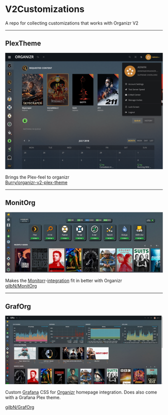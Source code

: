 # V2Customizations
A repo for collecting customizations that works with Organizr V2

---
## PlexTheme

![Image](Images/PlexTheme.png)

Brings the Plex-feel to organizr  
[Burry/organizr-v2-plex-theme](https://github.com/Burry/organizr-v2-plex-theme)

---

## MonitOrg

![Image](Images/MonitOrg.jpg)

Makes the [Monitorr](https://github.com/Monitorr/Monitorr)-[integration](https://github.com/Monitorr/Monitorr/wiki/05-Integration:--Organizr) fit in better with Organizr  
[gilbN/MonitOrg](https://github.com/gilbN/MonitOrg)

---

## GrafOrg

![Image](Images/GrafOrg.jpg)

Custom [Grafana](https://github.com/grafana/grafana) CSS for [Organizr](https://github.com/causefx/Organizr) homepage integration. Does also come with a Grafana Plex theme.

[gilbN/GrafOrg](https://github.com/gilbN/GrafOrg)

